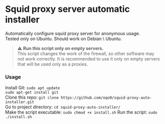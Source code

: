 # Squid proxy server automatic installer
Automatically configure squid proxy server for anonymous usage.  
Tested only on Ubuntu. Should work on Debian \ Ubuntu.  

> ⚠️ **Run this script only on empty servers.**  
This script changes the work of the firewall, so other software may not work correctly. It is recommended to use it only on empty servers that will be used only as a proxies.

### Usage
Install Git:
`sudo apt update`  
`sudo apt-get install git`  
Clone this repo:
`git clone https://github.com/oqo0/squid-proxy-auto-installer.git`  
Go to project directory:
`cd squid-proxy-auto-installer/`  
Make the script executable:
`sudo chmod +x install.sh` 
Run the script: 
`sudo ./install.sh`  